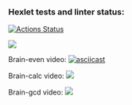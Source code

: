 ### Hexlet tests and linter status:
[![Actions Status](https://github.com/Mike8888888/frontend-project-44/workflows/hexlet-check/badge.svg)](https://github.com/Mike8888888/frontend-project-44/actions)

<a href="https://codeclimate.com/github/Mike8888888/frontend-project-44/maintainability"><img src="https://api.codeclimate.com/v1/badges/d89fd07822a85965111c/maintainability" /></a>

Brain-even video:
[![asciicast](https://asciinema.org/a/cAvFi2NBRSqb8jOkvEXTCWKHg.svg)](https://asciinema.org/a/cAvFi2NBRSqb8jOkvEXTCWKHg)

Brain-calc video:
<a href="https://asciinema.org/a/ofBYjHQ2LP0pb2g3m4HUCOBmu" target="_blank"><img src="https://asciinema.org/a/ofBYjHQ2LP0pb2g3m4HUCOBmu.svg" /></a>

Brain-gcd video:
<a href="https://asciinema.org/a/X7hdX8LaCyELyOev8ZXVzQSMd" target="_blank"><img src="https://asciinema.org/a/X7hdX8LaCyELyOev8ZXVzQSMd.svg" /></a>

